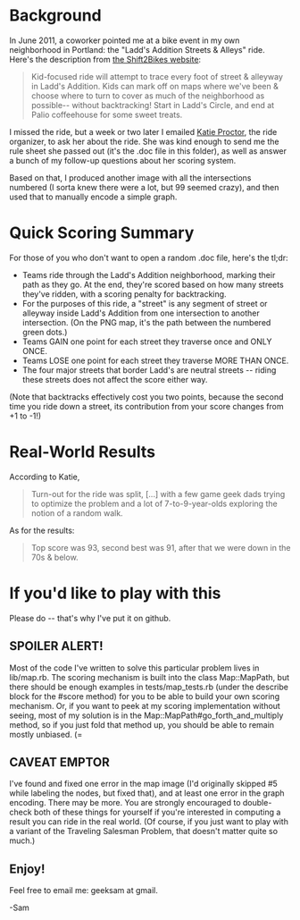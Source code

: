 # Background

In June 2011, a coworker pointed me at a bike event in my own neighborhood in Portland: the "Ladd's Addition Streets & Alleys" ride.  Here's the description from [the Shift2Bikes website](http://shift2bikes.org/cal/viewpp2011.php?#14-2374):

> Kid-focused ride will attempt to trace every foot of street & alleyway in Ladd's Addition.  Kids can mark off on maps where we've been & choose where to turn to cover as much of the neighborhood as possible-- without backtracking!  Start in Ladd's Circle, and end at Palio coffeehouse for some sweet treats.

I missed the ride, but a week or two later I emailed [Katie Proctor](http://civilizedconveyance.blogspot.com/), the ride organizer, to ask her about the ride.  She was kind enough to send me the rule sheet she passed out (it's the .doc file in this folder), as well as answer a bunch of my follow-up questions about her scoring system.

Based on that, I produced another image with all the intersections numbered (I sorta knew there were a lot, but 99 seemed crazy), and then used that to manually encode a simple graph.

# Quick Scoring Summary

For those of you who don't want to open a random .doc file, here's the tl;dr:

* Teams ride through the Ladd's Addition neighborhood, marking their path as they go.  At the end, they're scored based on how many streets they've ridden, with a scoring penalty for backtracking.
* For the purposes of this ride, a "street" is any segment of street or alleyway inside Ladd's Addition from one intersection to another intersection.  (On the PNG map, it's the path between the numbered green dots.)
* Teams GAIN one point for each street they traverse once and ONLY ONCE.
* Teams LOSE one point for each street they traverse MORE THAN ONCE.
* The four major streets that border Ladd's are neutral streets -- riding these streets does not affect the score either way.

(Note that backtracks effectively cost you two points, because the second time you ride down a street, its contribution from your score changes from +1 to -1!)

# Real-World Results

According to Katie,

> Turn-out for the ride was split, [...] with a few game geek dads trying to optimize the problem and a lot of 7-to-9-year-olds exploring the notion of a random walk.

As for the results:

> Top score was 93, second best was 91, after that we were down in the 70s & below.

# If you'd like to play with this

Please do -- that's why I've put it on github.

## SPOILER ALERT!

Most of the code I've written to solve this particular problem lives in lib/map.rb.  The scoring mechanism is built into the class Map::MapPath, but there should be enough examples in tests/map_tests.rb (under the describe block for the #score method) for you to be able to build your own scoring mechanism.  Or, if you want to peek at my scoring implementation without seeing, most of my solution is in the Map::MapPath#go_forth_and_multiply method, so if you just fold that method up, you should be able to remain mostly unbiased.  (=

## CAVEAT EMPTOR

I've found and fixed one error in the map image (I'd originally skipped #5 while labeling the nodes, but fixed that), and at least one error in the graph encoding.  There may be more.  You are strongly encouraged to double-check both of these things for yourself if you're interested in computing a result you can ride in the real world.  (Of course, if you just want to play with a variant of the Traveling Salesman Problem, that doesn't matter quite so much.)

## Enjoy!

Feel free to email me:  geeksam at gmail.

-Sam
